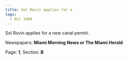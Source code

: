 ```yaml
---  
title: Sol Rovin applies for a  
tags:  
  - Oct 1960  
---  
```

  
Sol Rovin applies for a new canal permit.  
  
Newspapers: **Miami Morning News or The Miami Herald**  
  
Page: **1**, Section: **B** 
